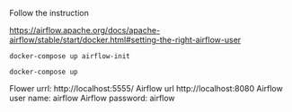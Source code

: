 Follow the instruction

https://airflow.apache.org/docs/apache-airflow/stable/start/docker.html#setting-the-right-airflow-user



```
docker-compose up airflow-init
```



```
docker-compose up
```


Flower urrl: http://localhost:5555/
Airflow url http://localhost:8080
Airflow user name: airflow
Airflow password: airflow

